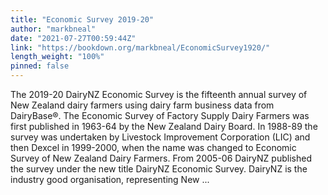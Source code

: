 ```yaml
---
title: "Economic Survey 2019-20"
author: "markbneal"
date: "2021-07-27T00:59:44Z"
link: "https://bookdown.org/markbneal/EconomicSurvey1920/"
length_weight: "100%"
pinned: false
---
```


The 2019-20 DairyNZ Economic Survey is the fifteenth annual survey of New Zealand dairy farmers using dairy farm business data from DairyBase®. The Economic Survey of Factory Supply Dairy Farmers was first published in 1963-64 by the New Zealand Dairy Board. In 1988-89 the survey was undertaken by Livestock Improvement Corporation (LIC) and then Dexcel in 1999-2000, when the name was changed to Economic Survey of New Zealand Dairy Farmers. From 2005-06 DairyNZ published the survey under the new title DairyNZ Economic Survey. DairyNZ is the industry good organisation, representing New ...
